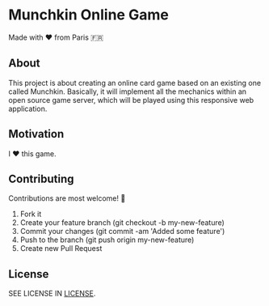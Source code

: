 # Munchkin Online Game

Made with :heart: from Paris :fr:

## About

This project is about creating an online card game based on an existing one called Munchkin. Basically, it will implement all the mechanics within an open source game server, which will be played using this responsive web application.

## Motivation

I :heart: this game.

## Contributing

Contributions are most welcome! :tada:

1. Fork it
2. Create your feature branch (git checkout -b my-new-feature)
3. Commit your changes (git commit -am 'Added some feature')
4. Push to the branch (git push origin my-new-feature)
5. Create new Pull Request

## License

SEE LICENSE IN [LICENSE](LICENSE).
